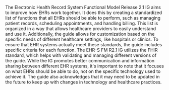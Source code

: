 The Electronic Health Record System Functional Model Release 2.1 IG aims to improve how EHRs work together. It does this by creating a standardized list of functions that all EHRs should be able to perform, such as managing patient records, scheduling appointments, and handling billing. This list is organized in a way that allows healthcare providers to easily understand and use it. Additionally, the guide allows for customization based on the specific needs of different healthcare settings, like hospitals or clinics. To ensure that EHR systems actually meet these standards, the guide includes specific criteria for each function. The EHR-S FM R2.1 IG utilizes the FHIR standard, which helps with validating and managing different versions of the guide. While the IG promotes better communication and information sharing between different EHR systems, it's important to note that it focuses on what EHRs should be able to do, not on the specific technology used to achieve it. The guide also acknowledges that it may need to be updated in the future to keep up with changes in technology and healthcare practices. 
